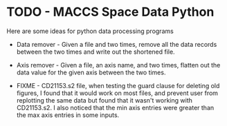 # TODO - MACCS Space Data Python #

Here are some ideas for python data processing programs

* Data remover - Given a file and two times, remove all the data records
  between the two times and write out the shortened file.
  
* Axis remover - Given a file, an axis name, and two times, flatten
  out the data value for the given axis between the two times.

* FIXME - CD21153.s2 file, when testing the guard clause for deleting old figures,
    I found that it would work on most files, and prevent user from replotting the same data
    but found that it wasn't working with CD21153.s2. I also noticed that the min axis
    entries were greater than the max axis entries in some inputs.
